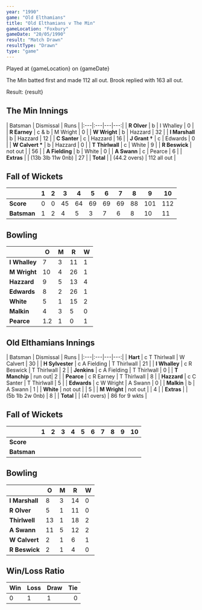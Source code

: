 ```yaml
---
year: "1990"									
game: "Old Elthamians"									
title: "Old Elthamians v The Min"									
gameLocation: "Foxbury"									
gameDate: "20/05/1990"									
result: "Match Drawn"									
resultType: "Drawn"									
type: "game"									
---
```


Played at {gameLocation} on {gameDate} 

The Min batted first and made 112 all out. Brook replied with 163 all out.

Result: {result}

## The Min Innings

| Batsman | Dismissal | Runs |
|:---|:---|---|---:|
| **R Olver** | b | I Whalley | 0 | 
| **R Earney** | c & b | M Wright | 0 | 
| **W Wright** | b | Hazzard | 32 | 
| **I Marshall** | b | Hazzard | 12 | 
| **C Santer** | c  | Hazzard | 16 | 
| **J Grant &#8224;** | c | Edwards | 0 | 
| **W Calvert &#42;** | b | Hazzard | 0 | 
| **T Thirlwall** | c | White  | 9 | 
| **R Beswick** | not out |  | 56 | 
| **A Fielding** | b | White | 0 | 
| **A Swann** | c | Pearce | 6 | 
| **Extras** | | (13b 3lb 11w 0nb) | 27 | 
| **Total** | | (44.2 overs) | 112 all out | 

## Fall of Wickets

| | 1 | 2 | 3 | 4 | 5 | 6 | 7 | 8 | 9 | 10 |
|---|---|---|---|---|---|---|---|---|---|---|
| **Score** | 0 | 0 | 45 | 64 | 69 | 69 | 69 | 88 | 101 | 112 | 
| **Batsman** | 1 | 2 | 4 | 5 | 3 | 7 | 6 | 8 | 10 | 11 | 

## Bowling

| | O | M | R | W |
|---|---|---|---|---|
| **I Whalley** | 7 | 3 | 11 | 1 | 
| **M Wright** | 10 | 4 | 26 | 1 | 
| **Hazzard** | 9 | 5 | 13 | 4 | 
| **Edwards** | 8 | 2 | 26 | 1 | 
| **White** | 5 | 1 | 15 | 2 |
| **Malkin** | 4 | 3 | 5 | 0 |
| **Pearce** | 1.2 | 1 | 0 | 1 |

 ## Old Elthamians Innings

| Batsman | Dismissal | Runs |
|:---|:---|---|---:|
| **Hart** | c T Thirlwall | W Calvert | 30 | 
| **H Sylvester** | c A Fielding | T Thirlwall | 21 | 
| **I Whalley** | c R Beswick | T Thirlwall | 2 | 
| **Jenkins** | c A Fielding | T Thirlwall | 0 | 
| **T Manchip** | run out| 2 | 
| **Pearce** | c R Earney | T Thirlwall | 8 | 
| **Hazzard** | c C Santer | T Thirlwall | 5 | 
| **Edwards** | c W Wright | A Swann | 0 | 
| **Malkin** | b | A Swann | 1 | 
| **White** | not out |  | 5 | 
| **M Wright** | not out | | 4 | 
| **Extras** | | (5b 1lb 2w 0nb) | 8 | 
| **Total** | | (41 overs) | 86 for 9 wkts | 

## Fall of Wickets

| | 1 | 2 | 3 | 4 | 5 | 6 | 7 | 8 | 9 | 10 |
|---|---|---|---|---|---|---|---|---|---|---|
| **Score** |  |  |  |  |  |  |  |  |  |  |
| **Batsman** |  |  |  |  |  |  |  |  |  |  |

## Bowling

| | O | M | R | W |
|---|---|---|---|---|
| **I Marshall** | 8 | 3 | 14 | 0 | 
| **R Olver** | 5 | 1 | 11 | 0 | 
| **Thirlwell** | 13 | 1 | 18 | 2 | 
| **A Swann** | 11 | 5 | 12 | 2 |
| **W Calvert** | 2 | 1 | 6 | 1 |
| **R Beswick** | 2 | 1 | 4 | 0 | 

## Win/Loss Ratio

| Win | Loss | Draw |Tie |
|:---|:---|:---|---:|
| 0 | 1 | 1 | 0 |
